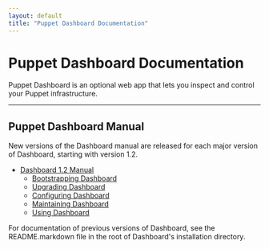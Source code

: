 ```yaml
---
layout: default
title: "Puppet Dashboard Documentation"
---
```


Puppet Dashboard Documentation
======

Puppet Dashboard is an optional web app that lets you inspect and control your Puppet infrastructure.

* * * 

Puppet Dashboard Manual
-----------------------

New versions of the Dashboard manual are released for each major version of Dashboard, starting with version 1.2.

* [Dashboard 1.2 Manual](./manual/1.2/)
    * [Bootstrapping Dashboard](./manual/1.2/bootstrapping.html)
    * [Upgrading Dashboard](./manual/1.2/upgrading.html)
    * [Configuring Dashboard](./manual/1.2/configuring.html)
    * [Maintaining Dashboard](./manual/1.2/maintaining.html)
    * [Using Dashboard](./manual/1.2/using.html)

For documentation of previous versions of Dashboard, see the README.markdown file in the root of Dashboard's installation directory. 
